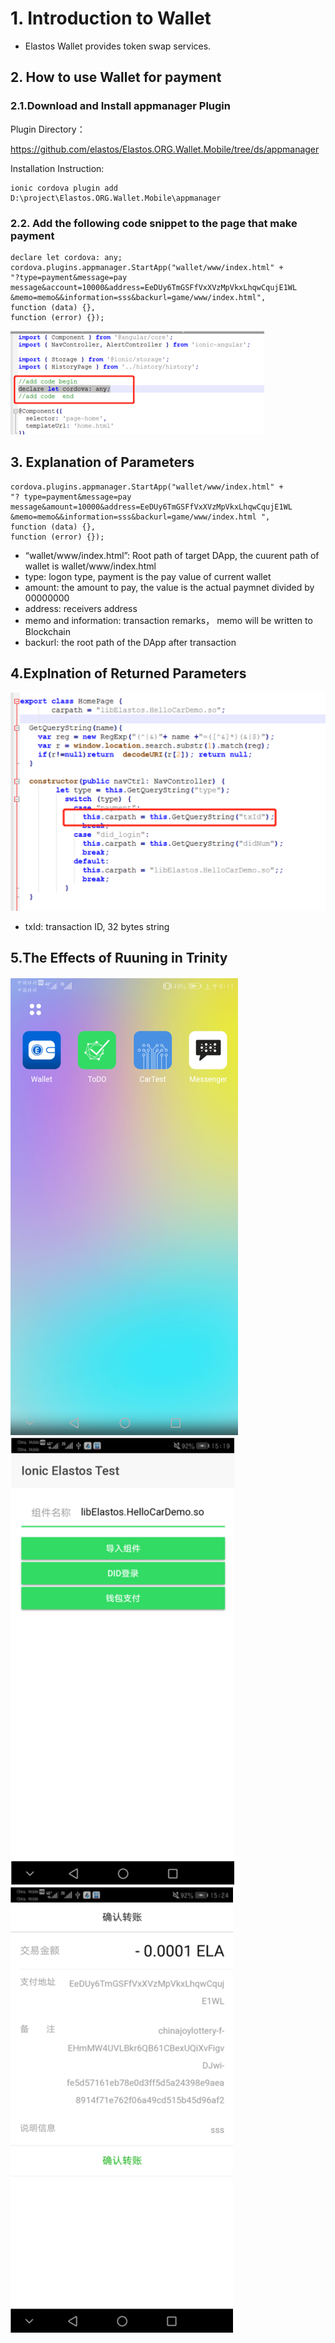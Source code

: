 # 1. Introduction to Wallet

* Elastos Wallet provides token swap services.

## 2. How to use Wallet for payment

### 2.1.Download and Install appmanager Plugin

Plugin Directory：

https://github.com/elastos/Elastos.ORG.Wallet.Mobile/tree/ds/appmanager

Installation Instruction:

```
ionic cordova plugin add D:\project\Elastos.ORG.Wallet.Mobile\appmanager
```

### 2.2. Add the following code snippet to the page that make payment

```
declare let cordova: any;
cordova.plugins.appmanager.StartApp("wallet/www/index.html" +
"?type=payment&message=pay message&account=10000&address=EeDUy6TmGSFfVxXVzMpVkxLhqwCqujE1WL
&memo=memo&&information=sss&backurl=game/www/index.html",
function (data) {},
function (error) {});
```

![DApp_DID_1](images/DApp_DID_1.png)

## 3. Explanation of Parameters

```
cordova.plugins.appmanager.StartApp("wallet/www/index.html" +
"? type=payment&message=pay message&amount=10000&address=EeDUy6TmGSFfVxXVzMpVkxLhqwCqujE1WL
&memo=memo&&information=sss&backurl=game/www/index.html ",
function (data) {},
function (error) {});
```

* “wallet/www/index.html”: Root path of target DApp, the cuurent path of wallet is wallet/www/index.html
* type: logon type, payment is the pay value of current wallet
* amount: the amount to pay, the value is the actual paymnet divided by 00000000
* address: receivers address
* memo and information: transaction remarks， memo will be written to Blockchain
* backurl: the root path of the DApp after transaction

## 4.Explnation of Returned Parameters 

![DApp_Wallet_1](images/DApp_Wallet_1.png)

* txId:  transaction ID,  32 bytes string

## 5.The Effects of Ruuning in Trinity

![DApp_1](images/DApp_1.png)
![DApp_2](images/DApp_2.png)
![DApp_Wallet_2](images/DApp_Wallet_2.png)
